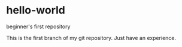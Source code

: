 # hello-world
beginner's first repository

This is the first branch of my git repository. Just have an experience.
